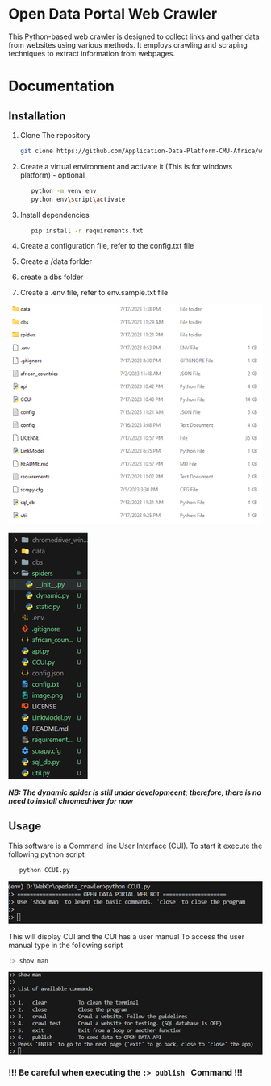 # Open Data Portal Web Crawler
This Python-based web crawler is designed to collect links and gather data from websites using various methods. It employs crawling and scraping techniques to extract information from webpages.

# Documentation

## Installation


1. Clone The repository
    ```bash 
    git clone https://github.com/Application-Data-Platform-CMU-Africa/web_crawler.git
    ```

2. Create a virtual environment and activate it (This is for windows platform) - optional
    ```bash
       python -m venv env
       python env\script\activate 
    ```
3. Install dependencies
    ```bash
       pip install -r requirements.txt
    ```
4. Create a configuration file, refer to the config.txt file

5. Create a /data forlder

6. create a dbs folder

7. Create a .env file, refer to env.sample.txt file

![Project tree file explore](./READMEIMGS/image.png)

![Project tree file VSCode](./READMEIMGS/image-1.png)

***NB: The dynamic spider is still under developmeent; therefore, there is no need to install chromedriver for now*** 

## Usage

This software is a Command line User Interface (CUI).
To start it execute the following python script

```bash
   python CCUI.py
```
![CCUI Displayed](./READMEIMGS/image-2.png)

This will display CUI and the CUI has a user manual
To access the user manual type in the following script
```bash
:> show man
```
![CCUI Manual](./READMEIMGS/image-3.png)

### !!! Be careful when executing the ```:> publish ``` Command !!!
